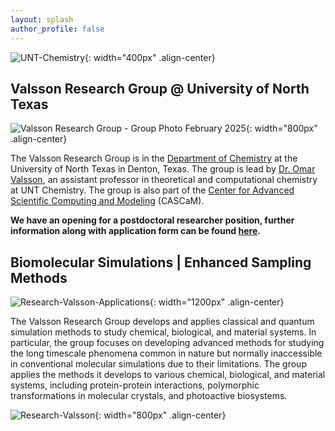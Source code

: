 ```yaml
---
layout: splash
author_profile: false
---
```


![UNT-Chemistry]({{site.url}}/assets/images/chemistry-1-clear.png){: width="400px" .align-center}

## Valsson Research Group @ University of North Texas

![Valsson Research Group - Group Photo February 2025]({{site.url}}/assets/images/ValssonResearchGroup-February2025_r50.jpg){: width="800px" .align-center}


The Valsson Research Group is in the [Department of Chemistry](https://chemistry.unt.edu/) at the University of North Texas in Denton, Texas. The group is lead by [Dr. Omar Valsson]({{site.url}}/members/omar-valsson), an assistant professor in theoretical and computational chemistry at UNT Chemistry. The group is also part of the [Center for Advanced Scientific Computing and Modeling](https://cascam.unt.edu/) (CASCaM).

**We have an opening for a postdoctoral researcher position, further information along with application form can be found [here](https://jobs.untsystem.edu/postings/63766).**


## Biomolecular Simulations | Enhanced Sampling Methods

![Research-Valsson-Applications]({{site.url}}/assets/images/OV-UNT-ResearchFigure-Applications.png){: width="1200px" .align-center}

The Valsson Research Group develops and applies classical and quantum simulation methods to study chemical, biological, and material systems. In particular, the group focuses on developing advanced methods for studying the long timescale phenomena common in nature but normally inaccessible in conventional molecular simulations due to their limitations. The group applies the methods it develops to various chemical, biological, and material systems, including protein-protein interactions, polymorphic transformations in molecular crystals, and photoactive biosystems.

![Research-Valsson]({{site.url}}/assets/images/OV-UNT-ResearchFigure-Methods.png){: width="800px" .align-center}
